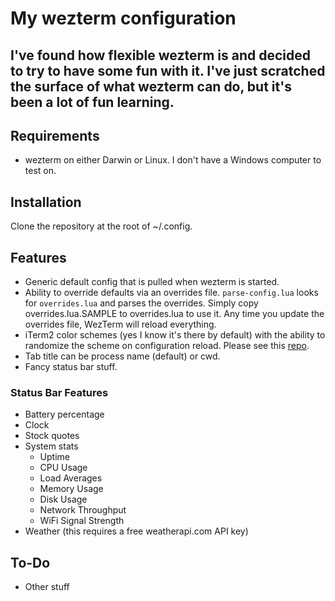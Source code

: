 # My wezterm configuration
## I've found how flexible wezterm is and decided to try to have some fun with it. I've just scratched the surface of what wezterm can do, but it's been a lot of fun learning.

## Requirements
* wezterm on either Darwin or Linux. I don't have a Windows computer to test on.

## Installation
Clone the repository at the root of ~/.config.

## Features
* Generic default config that is pulled when wezterm is started.
* Ability to override defaults via an overrides file. `parse-config.lua` looks for `overrides.lua` and parses the overrides. Simply copy overrides.lua.SAMPLE to overrides.lua to use it. Any time you update the overrides file, WezTerm will reload everything.
* iTerm2 color schemes (yes I know it's there by default) with the ability to randomize the scheme on configuration reload. Please see this [repo](https://github.com/gdanko/iterm-color-to-gnome-terminal).
* Tab title can be process name (default) or cwd.
* Fancy status bar stuff.

### Status Bar Features
* Battery percentage
* Clock
* Stock quotes
* System stats
  * Uptime
  * CPU Usage
  * Load Averages
  * Memory Usage
  * Disk Usage
  * Network Throughput
  * WiFi Signal Strength
* Weather (this requires a free weatherapi.com API key)

## To-Do
* Other stuff
